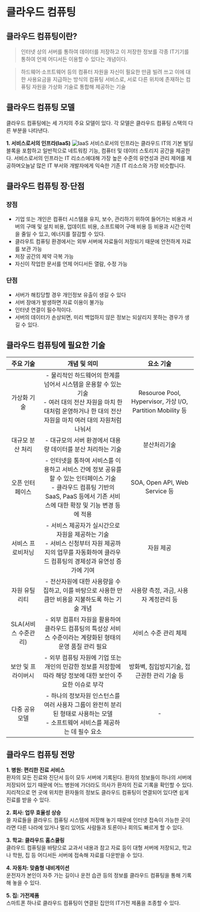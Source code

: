 # 클라우드 컴퓨팅









## 클라우드 컴퓨팅이란? 
> 인터넷 상의 서버를 통하여 데이터를 저장하고 이 저장한 정보를 각종 IT기기를 통하여 언제
어디서든 이용할 수 있다는 개념이다.

> 하드웨어·소프트웨어 등의 컴퓨터 자원을 자신이 필요한 만큼 빌려 쓰고 이에 대한 사용요금을
지급하는 방식의 컴퓨팅 서비스로, 서로 다른 위치에 존재하는 컴퓨팅 자원을 가상화 기술로
통합해 제공하는 기술


## 클라우드 컴퓨팅 모델  
클라우드 컴퓨팅에는 세 가지의 주요 모델이 있다. 각 모델은 클라우드 컴퓨팅 스택의 다른 부분을 나타낸다.

**1. 서비스로서의 인프라(IaaS)**
![IaaS](https://user-images.githubusercontent.com/50125085/57601823-821e1880-7598-11e9-9c3c-77b28a1afe0a.png)
서비스로서의 인프라는 클라우드 IT의 기본 빌딩 블록을 포함하고 일반적으로 네트워킹 기능, 컴퓨터 및 데이터 스토리지 공간을 제공한다.
서비스로서의 인프라는 IT 리소스에대해 가장 높은 수준의 유연성과 관리 제어를 제공하며오늘날 많은 IT 부서와 개발자에게 익숙한 기존 IT 리소스와 가장 비슷합니다.


## 클라우드 컴퓨팅 장·단점  

### 장점
* 기업 또는 개인은 컴퓨터 시스템을 유지, 보수, 관리하기 위하여 들어가는 비용과 서버의 구매 및
설치 비용, 업데이트 비용, 소프트웨어 구매 비용 등 비용과 시간·인력을 줄일 수 있고, 에너지를
절감할 수 있다.
* 클라우트 컴퓨팅 환경에서는 외부 서버에 자료들이 저장되기 때문에 안전하게 자료를 보관 가능
* 저장 공간의 제약 극복 가능
* 자신이 작업한 문서를 언제 어디서든 열람, 수정 가능

### 단점
* 서버가 해킹당할 경우 개인정보 유출이 생길 수 있다
* 서버 장애가 발생하면 자료 이용이 불가능
* 인터넷 연결이 필수적이다.
* 서버의 데이터가 손상되면, 미리 백업하지 않은 정보는 되살리지 못하는 경우가 생길 수 있다.


## 클라우드 컴퓨팅에 필요한 기술  

| **주요 기술** | **개념 및 의미** | **요소 기술** |
|:---:|:---:|:---:|
| 가상화 기술| - 물리적인 하드웨어의 한계를 넘어서 시스템을 운용할 수 있는 기술<br>- 여러 대의 전산 자원을 마치 한 대처럼 운영하거나 한 대의 전산자원을 마치 여러 대의 자원처럼 나눠서 | Resouroe Pool, Hypervisor, 가상 I/O, Partition Mobility 등|
| 대규모 분산 처리| - 대규모의 서버 환경에서 대용량 데이터를 분산 처리하는 기술| 분산처리기술|
| 오픈 인터페이스| - 인터넷을 통하여 서비스를 이용하고 서비스 간에 정보 공유를 할 수 있는 인터페이스 기술<br>- 클라우드 컴퓨팅 기반의 SaaS, PaaS 등에서 기존 서비스에 대한 확장 및 기능 변경 등에 적용| SOA, Open API, Web Service 등|
| 서비스 프로비저닝| - 서비스 제공자가 실시간으로 자원을 제공하는 기술<br>- 서비스 신청부터 자원 제공까지의 업무를 자동화하여 클라우드 컴퓨팅의 경제성과 유연성 증가에 기여| 자원 제공|
| 자원 유틸리티| - 전산자원에 대한 사용량을 수집하고, 이를 바탕으로 사용한 만큼만 비용을 지불하도록 하는 기술 개념| 사용량 측정, 과금, 사용자 계정관리 등|
| SLA(서비스 수준관리)| - 외부 컴퓨터 자원을 활용하여 클라우드 컴퓨팅의 특성상 서비스 수준이라는 계량화된 형태의 운영 품질 관리 필요| 서비스 수준 관리 체제|
| 보안 및 프라이버시| - 외부 컴퓨팅 자원에 기업 또는 개인의 민감한 정보를 저장함에 따라 해당 정보에 대한 보안이 주요한 이슈로 부각| 방화벽, 침입방지기술, 접근권한 관리 기술 등|
| 다중 공유 모델| - 하나의 정보자원 인스턴스를 여러 사용자 그룹이 완전히 분리된 형태로 사용하는 모델<br>- 소프트웨어 서비스를 제공하는 데 필수 요소| -|


## 클라우드 컴퓨팅 전망  
**1. 병원: 편리한 진료 서비스**  
환자의 모든 진료와 진단서 등이 모두 서버에 기록된다. 환자의 정보들이 하나의 서버에 저장되어 있기 때문에 어느 병원에 가더라도 의사가 환자의 진료 기록을 확인할 수 있다. 지리적으로 먼 곳에 위치한 환자들의 정보도 클라우드 컴퓨팅이 연결되어 있다면 쉽게 진료를 받을 수 있다.

**2. 회사: 업무 효율성 상승**  
쓸 자료들을 클라우드 컴퓨팅 시스템에 저장해 놓기 때문에 인터넷 접속이 가능한 곳이라면 다른 나라에 있거나 멀리 있어도 사람들과 토론이나 회의도 빠르게 할 수 있다.

**3. 학교: 클라우드 홈스쿨링**  
클라우드 컴퓨팅을 바탕으로 교과서 내용과 참고 자료 등이 대형 서버에 저장되고, 학교나 학원, 집 등 어디서든 서버에 접속해 자료를 다운받을 수 있다.

**4. 자동차: 맞춤형 내비게이션**  
운전자가 본인이 자주 가는 길이나 운전 습관 등의 정보를 클라우드 컴퓨팅을 통해 기록해 놓을 수 있다.

**5. 집: 가전제품**  
스마트폰 하나로 클라우드 컴퓨팅이 연결된 집안의 IT가전 제품을 조종할 수 있다.
